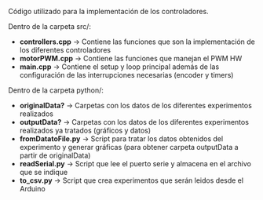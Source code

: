 Código utilizado para la implementación de los controladores.

Dentro de la carpeta src/:

* **controllers.cpp** -> Contiene las funciones que son la implementación de los diferentes controladores
* **motorPWM.cpp** -> Contiene las funciones que manejan el PWM HW
* **main.cpp** -> Contiene el setup y loop principal además de las configuración de las interrupciones necesarias (encoder y timers)

Dentro de la carpeta python/:

* **originalData?** -> Carpetas con los datos de los diferentes experimentos realizados
* **outputData?** -> Carpetas con los datos de los diferentes experimentos realizados ya tratados (gráficos y datos)
* **fromDatatoFile.py** -> Script para tratar los datos obtenidos del experimento y generar gráficas (para obtener carpeta outputData a partir de originalData)
* **readSerial.py** -> Script que lee el puerto serie y almacena en el archivo que se indique
* **to_csv.py** -> Script que crea experimentos que serán leidos desde el Arduino